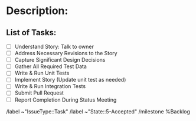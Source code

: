 <!-- 
	task.md
	Version 2.1
	This is a GitLab Issue description template to be used as a unit of work for implementing a user story
	
	Note: The Task title should be either: 
		- [Task] Imp Story <technique acronym> #<user story number>: <clear descriptive title>
			- Technique acronyms: SCD, PD, IM, REF, SANS, ED, DGSTAS, IGS, SE

		- [Task] Defect <technique acronym> #<defect number>: <clear descriptive title>

		- PLEASE USE THE TECHNIQUE ACRONYM TO SAVE SPACE
-->

Description:
===========


List of Tasks:
---------------
* [ ]  Understand Story: Talk to owner
* [ ]  Address Necessary Revisions to the Story
       <!-- Add a comment below to capture revisions-->
* [ ]  Capture Significant Design Decisions
* [ ]  Gather All Required Test Data
       <!-- Add a comment below to capture revisions-->
       <!-- Where is it, where did you get it, etc.? -->
* [ ]  Write & Run Unit Tests
* [ ]  Implement Story (Update unit test as needed)
* [ ]  Write & Run Integration Tests
* [ ]  Submit Pull Request
* [ ]  Report Completion During Status Meeting

<!-- Note: Adjust task details as necessary
     Note: Use the GitLab Related relationship for related Tasks
           Use the GitLab Blocked By / Blocks relationship for blocked Tasks
		   Use the GitLab Blocked By / Blocks for relationships with Stories and Defects
	 Note: The default milestone will override a manually set milestone.  
	       Remove default milestone if setting manually
-->

/label ~"IssueType::Task"
/label ~"State::5-Accepted"
/milestone %Backlog
